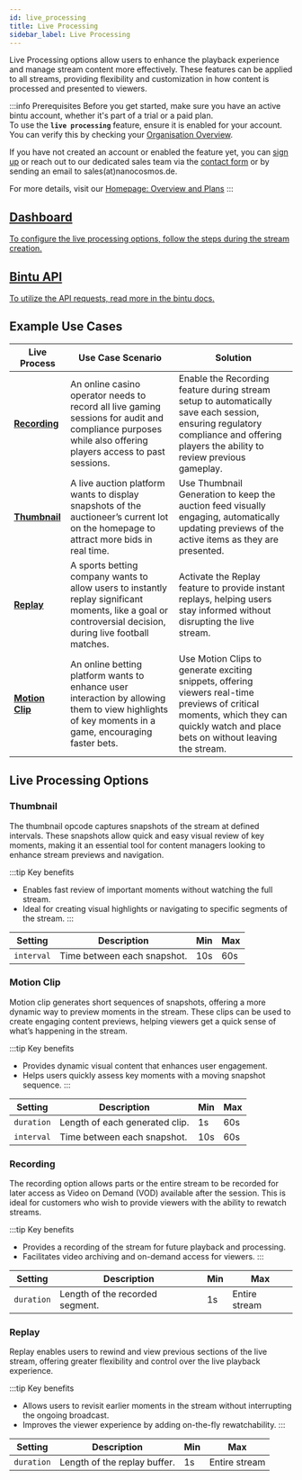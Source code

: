 ```yaml
---
id: live_processing
title: Live Processing
sidebar_label: Live Processing
---
```


Live Processing options allow users to enhance the playback experience and manage stream content more effectively. 
These features can be applied to all streams, providing flexibility and customization in how content is processed and presented to viewers.

:::info  Prerequisites
Before you get started, make sure you have an active bintu account, whether it's part of a trial or a paid plan. <br/>
To use the **`live processing`** feature, ensure it is enabled for your account. You can verify this by checking your [Organisation Overview](https://dashboard.nanostream.cloud/organisation).

If you have not created an account or enabled the feature yet, you can [sign up](https://dashboard.nanostream.cloud/auth?signup) or reach out to our dedicated sales team via the [contact form](https://www.nanocosmos.de/contact) or by sending an email to sales(at)nanocosmos.de.

For more details, visit our [Homepage: Overview and Plans](https://info.nanocosmos.de/)
:::

<article class="margin-top--lg">
    <section class="row list_ZO3j">
        <article class="col col--6 margin-bottom--lg">
            <a class="card padding--lg cardContainer_Uewx" href="../cloud-frontend-v3/Dashboard_Live_Processing">
                <h2 class="text--truncate cardTitle_dwRT" title="Installation">Dashboard</h2>
                <p class="text--truncate cardDescription_mCBT">
                    To configure the live processing options, follow the steps during the stream creation.
                </p>
            </a></article>
        <article class="col col--6 margin-bottom--lg">
            <a class="card padding--lg cardContainer_Uewx"href="https://doc.pages.nanocosmos.de/bintuapi-docs/#operation/processing">
                <h2 class="text--truncate cardTitle_dwRT" title="Configuration">Bintu API</h2>
                <p class="text--truncate cardDescription_mCBT">
                    To utilize the API requests, read more in the bintu docs.
                </p>
            </a></article>
    </section>
</article>

## Example Use Cases

| **Live Process**  | **Use Case Scenario** | **Solution** |
|--|--|--|
| [**Recording**](../cloud/live_processing#recording) | An online casino operator needs to record all live gaming sessions for audit and compliance purposes while also offering players access to past sessions. | Enable the Recording feature during stream setup to automatically save each session, ensuring regulatory compliance and offering players the ability to review previous gameplay. |
| [**Thumbnail**](../cloud/live_processing#thumbnail)    | A live auction platform wants to display snapshots of the auctioneer’s current lot on the homepage to attract more bids in real time. | Use Thumbnail Generation to keep the auction feed visually engaging, automatically updating previews of the active items as they are presented. |
| [**Replay**](../cloud/live_processing#replay) | A sports betting company wants to allow users to instantly replay significant moments, like a goal or controversial decision, during live football matches. | Activate the Replay feature to provide instant replays, helping users stay informed without disrupting the live stream. |
| [**Motion Clip**](../cloud/live_processing#motion-clip) | An online betting platform wants to enhance user interaction by allowing them to view highlights of key moments in a game, encouraging faster bets. | Use Motion Clips to generate exciting snippets, offering viewers real-time previews of critical moments, which they can quickly watch and place bets on without leaving the stream. |

## Live Processing Options

### Thumbnail

The thumbnail opcode captures snapshots of the stream at defined intervals. These snapshots allow quick and easy visual review of key moments, making it an essential tool for content managers looking to enhance stream previews and navigation.

:::tip Key benefits
- Enables fast review of important moments without watching the full stream.
- Ideal for creating visual highlights or navigating to specific segments of the stream.
:::

| Setting | Description | Min | Max |
|-|-|-|-|
| `interval`  | Time between each snapshot. | 10s  | 60s |


### Motion Clip

Motion clip generates short sequences of snapshots, offering a more dynamic way to preview moments in the stream. These clips can be used to create engaging content previews, helping viewers get a quick sense of what’s happening in the stream.

:::tip Key benefits
- Provides dynamic visual content that enhances user engagement.
- Helps users quickly assess key moments with a moving snapshot sequence.
:::

| Setting | Description | Min | Max |
|-|-|-|-|
| `duration`  | Length of each generated clip.  | 1s | 60s |
| `interval`  | Time between each snapshot.  | 10s | 60s |


### Recording

The recording option allows parts or the entire stream to be recorded for later access as Video on Demand (VOD) available after the session. This is ideal for customers who wish to provide viewers with the ability to rewatch streams.

:::tip Key benefits
- Provides a recording of the stream for future playback and processing.
- Facilitates video archiving and on-demand access for viewers.
:::

| Setting | Description | Min | Max |
|-|-|-|-|
| `duration` | Length of the recorded segment. |  1s | Entire stream |


### Replay

Replay enables users to rewind and view previous sections of the live stream, offering greater flexibility and control over the live playback experience.

:::tip Key benefits
- Allows users to revisit earlier moments in the stream without interrupting the ongoing broadcast.
- Improves the viewer experience by adding on-the-fly rewatchability.
:::


| Setting | Description | Min | Max |
|-|-|-|-|
| `duration` | Length of the replay buffer. |  1s | Entire stream |